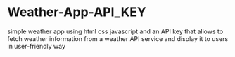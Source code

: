 # Weather-App-API_KEY
simple weather app using html css javascript and an API key that allows to fetch weather information from a weather API service and display it to users in user-friendly way
